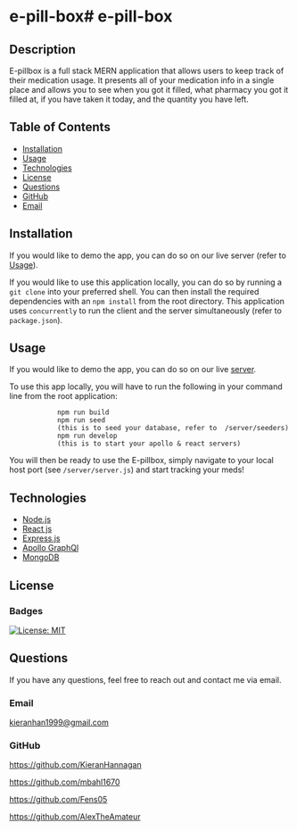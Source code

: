 # e-pill-box# e-pill-box
          
  ## Description
  E-pillbox is a full stack MERN application that allows users to keep track of their medication usage. It presents all of your medication info 
  in a single place and allows you to see when you got it filled, what pharmacy you got it filled at, if you have taken it today, and the quantity you have left. 
  
  ## Table of Contents
  * [Installation](#installation)
  * [Usage](#usage)
  * [Technologies](#technologies)
  * [License](#license)
  * [Questions](#questions)
  * [GitHub](#github)
  * [Email](#email)
  
  ## Installation 
  If you would like to demo the app, you can do so on our live server (refer to [Usage](#usage)).

  
  If you would like to use this application locally, you can do so by running a `git clone` into your preferred shell. You can then install the required dependencies with an `npm install` from the root directory. This application uses `concurrently` to run the client and the server simultaneously (refer to `package.json`).
  
  ## Usage 
 If you would like to demo the app, you can do so on our live [server](https://pure-harbor-43860.herokuapp.com/). 

  To use this app locally, you will have to run the following in your command line from the root application: 

                npm run build
                npm run seed 
                (this is to seed your database, refer to  /server/seeders)
                npm run develop
                (this is to start your apollo & react servers)
You will then be ready to use the E-pillbox, simply navigate to your local host port (see `/server/server.js`) and start tracking your meds!

  ## Technologies 
  * [Node.js](https://nodejs.org/en/)
  * [React js](https://reactjs.org/)
  * [Express.js](https://expressjs.com/)
  * [Apollo GraphQl](https://www.apollographql.com/)
  * [MongoDB](https://www.mongodb.com/)
  
  ## License
  ### Badges
  [![License: MIT](https://img.shields.io/badge/License-MIT-yellow.svg)](https://opensource.org/licenses/MIT)
  ## Questions
  If you have any questions, feel free to reach out and contact me via email.
  ### Email
  kieranhan1999@gmail.com
  ### GitHub

https://github.com/KieranHannagan

https://github.com/mbahl1670

https://github.com/Fens05
  
https://github.com/AlexTheAmateur
  

  

  
